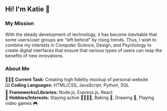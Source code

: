 ## Hi! I'm Katie 💫
### My Mission 
With the steady development of technology, it has become inevitable that some users/user groups are "left behind" by rising trends. Thus, I wish to combine my interests in Computer Science, Design, and Psychology to create digital interfaces that ensure that various types of users can reap the benefits of new innovations. 

### About Me
👩🏻‍💻 **Current Task:** Creating high fidelity mockup of personal website <br/>
⌨️ **Coding Languages:** HTML/CSS, JavaScript, Python, SQL <br/>
📖 **Frameworks/Libraries:** Node.js, Express.js, React <br/>
💭 **Hobbies/Interests:** Staying active 🏃🏻‍♀️‍➡️, Baking 🍰, Drawing 🎨, Playing video games 🎮 <br/>
